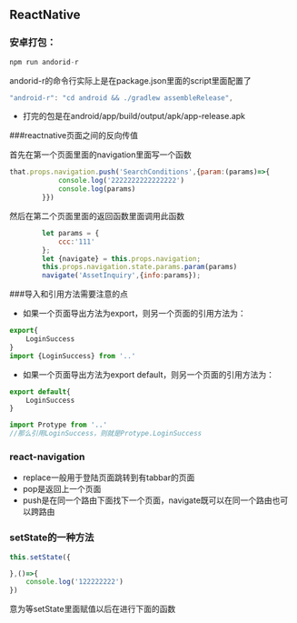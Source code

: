 ## ReactNative

### 安卓打包：

```js
npm run andorid-r
```

andorid-r的命令行实际上是在package.json里面的script里面配置了
	
```js
"android-r": "cd android && ./gradlew assembleRelease",
```

* 打完的包是在android/app/build/output/apk/app-release.apk

###reactnative页面之间的反向传值

首先在第一个页面里面的navigation里面写一个函数

```js
that.props.navigation.push('SearchConditions',{param:(params)=>{
            console.log('2222222222222222')
            console.log(params)
        }})
```

然后在第二个页面里面的返回函数里面调用此函数

```js
		let params = {
		    ccc:'111'
		};
		let {navigate} = this.props.navigation;
        this.props.navigation.state.params.param(params)
        navigate('AssetInquiry',{info:params});
```

###导入和引用方法需要注意的点

* 如果一个页面导出方法为export，则另一个页面的引用方法为：

```js
export{
	LoginSuccess
}
import {LoginSuccess} from '..'

```

* 如果一个页面导出方法为export default，则另一个页面的引用方法为：

```js
export default{
	LoginSuccess
}

import Protype from '..'
//那么引用LoginSuccess，则就是Protype.LoginSuccess
```

### react-navigation

* replace一般用于登陆页面跳转到有tabbar的页面
* pop是返回上一个页面
* push是在同一个路由下面找下一个页面，navigate既可以在同一个路由也可以跨路由

### setState的一种方法

```js
this.setState({

},()=>{
	console.log('122222222')
})

```
意为等setState里面赋值以后在进行下面的函数




	